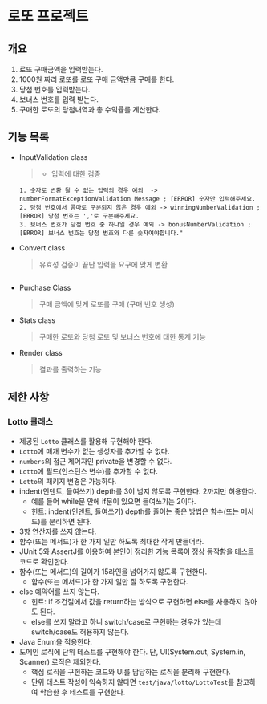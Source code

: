 # 로또 프로젝트

## 개요

1. 로또 구매금액을 입력받는다. 
2. 1000원 짜리 로또를 로또 구매 금액만큼 구매를 한다.
3. 당첨 번호를 입력받는다.
4. 보너스 번호를 입력 받는다.
5. 구매한 로또의 당첨내역과 총 수익률를 계산한다.

## 기능 목록
- InputValidation class

  > - 입력에 대한 검증 
    ````
    1. 숫자로 변환 될 수 없는 입력의 경우 예외  -> numberFormatExceptionValidation Message ; [ERROR] 숫자만 입력해주세요.
    2. 당첨 번호에서 콤마로 구분되지 않은 경우 에외 -> winningNumberValidation ; [ERROR] 당첨 번호는 ','로 구분해주세요.
    3. 보너스 번호가 당첨 번호 중 하나일 경우 예외 -> bonusNumberValidation ; [ERROR] 보너스 번호는 당첨 번호와 다른 숫자여야합니다."
    ````

- Convert class
    > 유효성 검증이 끝난 입력을 요구에 맞게 변환
    ````

    ````
 
- Purchase Class
    > 구매 금액에 맞게 로또를 구매 (구매 번호 생성)
 
- Stats class
    > 구매한 로또와 당첨 로또 및 보너스 번호에 대한 통계 기능

- Render class
    > 결과를 출력하는 기능 

## 제한 사항

### Lotto 클래스

- 제공된 `Lotto` 클래스를 활용해 구현해야 한다.
- `Lotto`에 매개 변수가 없는 생성자를 추가할 수 없다.
- `numbers`의 접근 제어자인 private을 변경할 수 없다.
- `Lotto`에 필드(인스턴스 변수)를 추가할 수 없다.
- `Lotto`의 패키지 변경은 가능하다.
- indent(인덴트, 들여쓰기) depth를 3이 넘지 않도록 구현한다. 2까지만 허용한다.
    - 예를 들어 while문 안에 if문이 있으면 들여쓰기는 2이다.
    - 힌트: indent(인덴트, 들여쓰기) depth를 줄이는 좋은 방법은 함수(또는 메서드)를 분리하면 된다.
- 3항 연산자를 쓰지 않는다.
- 함수(또는 메서드)가 한 가지 일만 하도록 최대한 작게 만들어라.
- JUnit 5와 AssertJ를 이용하여 본인이 정리한 기능 목록이 정상 동작함을 테스트 코드로 확인한다.
- 함수(또는 메서드)의 길이가 15라인을 넘어가지 않도록 구현한다.
    - 함수(또는 메서드)가 한 가지 일만 잘 하도록 구현한다.
- else 예약어를 쓰지 않는다.
    - 힌트: if 조건절에서 값을 return하는 방식으로 구현하면 else를 사용하지 않아도 된다.
    - else를 쓰지 말라고 하니 switch/case로 구현하는 경우가 있는데 switch/case도 허용하지 않는다.
- Java Enum을 적용한다.
- 도메인 로직에 단위 테스트를 구현해야 한다. 단, UI(System.out, System.in, Scanner) 로직은 제외한다.
    - 핵심 로직을 구현하는 코드와 UI를 담당하는 로직을 분리해 구현한다.
    - 단위 테스트 작성이 익숙하지 않다면 `test/java/lotto/LottoTest`를 참고하여 학습한 후 테스트를 구현한다.
